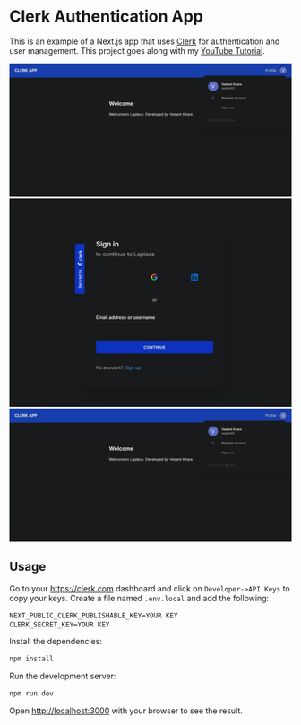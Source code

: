 # Clerk Authentication App

This is an example of a Next.js app that uses [Clerk](https://clerk.com) for authentication and user management. This project goes along with my [YouTube Tutorial]().

![OpenAI Image Generator Screenshot](x.png)
![OpenAI Image Generator Screenshot](y.png)
![OpenAI Image Generator Screenshot](x.png)

## Usage

Go to your https://clerk.com dashboard and click on `Developer->API Keys` to copy your keys. Create a file named `.env.local` and add the following:

```
NEXT_PUBLIC_CLERK_PUBLISHABLE_KEY=YOUR KEY
CLERK_SECRET_KEY=YOUR KEY
```


Install the dependencies:

```bash
npm install
```

Run the development server:

```bash
npm run dev
```

Open [http://localhost:3000](http://localhost:3000) with your browser to see the result.

